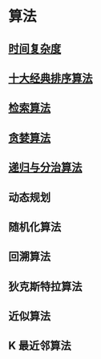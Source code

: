 # 算法

## [时间复杂度](./md/01.md)

## [十大经典排序算法](./md/02.md)

## [检索算法](./md/03.md)

## [贪婪算法](./md/04.md)

## [递归与分治算法]("./md/05.md")

## 动态规划

## 随机化算法

## 回溯算法

## 狄克斯特拉算法

## 近似算法

## K 最近邻算法
